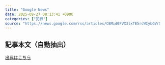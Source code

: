 ```yaml
---
title: "Google News"
date: 2025-09-27 08:13:41 +0900
categories: ["犯罪"]
source: "https://news.google.com/rss/articles/CBMid0FVX3lxTE5rcWIybGVrSTR6NG5aWVAwN1V2My1OUGFTQmxzRWdnMzJUOFFtdXlBdGJZWjVsNnJGc1A0NHlZWEl5OGEzc19fWHcwTjJoUkRmWTgyckcwUXd1YlZWWURSaG1KZ0FXOU5SeTR2ekNZWjN0Y3lVU0Zj?oc=5"
---
```


## 記事本文（自動抽出）
<body class="y0K44d EA71Tc" id="readabilityBody"></body>

[出典はこちら](https://news.google.com/rss/articles/CBMid0FVX3lxTE5rcWIybGVrSTR6NG5aWVAwN1V2My1OUGFTQmxzRWdnMzJUOFFtdXlBdGJZWjVsNnJGc1A0NHlZWEl5OGEzc19fWHcwTjJoUkRmWTgyckcwUXd1YlZWWURSaG1KZ0FXOU5SeTR2ekNZWjN0Y3lVU0Zj?oc=5)
